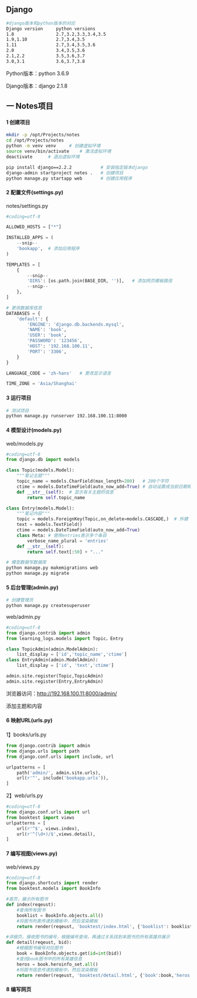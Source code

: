 ## Django

```bash
#django版本和python版本的对应
Django version	   python versions
1.8	               2.7,3.2,3.3,3.4,3.5
1.9,1.10	       2.7,3.4,3.5
1.11	           2.7,3.4,3.5,3.6
2.0	               3.4,3.5,3.6
2.1,2.2            3.5,3.6,3.7
3.0,3.1            3.6,3.7,3.8   
```

Python版本：python 3.6.9

Django版本：django 2.1.8



## 一 Notes项目

#### 1 创建项目

```bash
mkdir -p /opt/Projects/notes
cd /opt/Projects/notes
python -m venv venv		# 创建虚拟环境
source venv/bin/activate	# 激活虚拟环境
deactivate		# 退出虚拟环境
```

```bash
pip install django==2.2.2			# 安装指定版本django
django-admin startproject notes .	# 创建项目
python manage.py startapp web		# 创建应用程序
```



#### 2 配置文件(settings.py)

notes/settings.py

```python
#coding=utf-8

ALLOWED_HOSTS = ["*"]

INSTALLED_APPS = (
    --snip--
    'bookapp',	# 添加应用程序
)

TEMPLATES = [
    {
        --snip--
        'DIRS': [os.path.join(BASE_DIR, '')],	# 添加网页模板路径
        --snip--
    },
]

# 更改数据库信息
DATABASES = {
    'default': {
        'ENGINE': 'django.db.backends.mysql',
        'NAME': 'book',
        'USER': 'book',
        'PASSWORD': '123456',
        'HOST': '192.168.100.11',
        'PORT': '3306',
    }
}

LANGUAGE_CODE = 'zh-hans'	# 更改显示语言

TIME_ZONE = 'Asia/Shanghai'
```



#### 3 运行项目

```bash
# 测试项目
python manage.py runserver 192.168.100.11:8000
```



#### 4 模型设计(models.py)

web/models.py

```python
#coding=utf-8
from django.db import models

class Topic(models.Model):
	"""笔记主题"""
	topic_name = models.CharField(max_length=200)	# 200个字符
	ctime = models.DateTimeField(auto_now_add=True)	# 自动设置成当前日期和时间
	def __str__(self):	# 显示有关主题的信息
		return self.topic_name

class Entry(models.Model):
	"""笔记内容"""
	topic = models.ForeignKey(Topic,on_delete=models.CASCADE,)	# 外键
	text = models.TextField()
	ctime = models.DateTimeField(auto_now_add=True)
	class Meta:	# 使用entries表示多个条目
		verbose_name_plural = 'entries'
	def __str__(self):
		return self.text[:50] + "..."
```

```bash
# 模型数据写数据库
python manage.py makemigrations web
python manage.py migrate
```



#### 5 后台管理(admin.py)

```bash
# 创建管理员
python manage.py createsuperuser
```

web/admin.py

```python
#coding=utf-8
from django.contrib import admin
from learning_logs.models import Topic，Entry

class TopicAdmin(admin.ModelAdmin):
    list_display = ['id','topic_name','ctime']
class EntryAdmin(admin.ModelAdmin):
    list_display = ['id', 'text','ctime']

admin.site.register(Topic,TopicAdmin)
admin.site.register(Entry,EntryAdmin)
```

浏览器访问：http://192.168.100.11:8000/admin/

添加主题和内容



#### 6 映射URL(urls.py)

1】books/urls.py

```python
from django.contrib import admin
from django.urls import path
from django.conf.urls import include, url

urlpatterns = [
    path('admin/', admin.site.urls),
    url(r'^', include('bookapp.urls')),
]
```



2】web/urls.py

```python
#coding=utf-8
from django.conf.urls import url
from booktest import views
urlpatterns = [
    url(r'^$', views.index),
    url(r'^(\d+)/$',views.detail),
]
```





#### 7 编写视图(views.py)

web/views.py

```python
#coding=utf-8
from django.shortcuts import render
from booktest.models import BookInfo

#首页，展示所有图书
def index(reqeust):
    #查询所有图书
    booklist = BookInfo.objects.all()
    #将图书列表传递到模板中，然后渲染模板
    return render(reqeust, 'booktest/index.html', {'booklist': booklist})

#详细页，接收图书的编号，根据编号查询，再通过关系找到本图书的所有英雄并展示
def detail(reqeust, bid):
    #根据图书编号对应图书
    book = BookInfo.objects.get(id=int(bid))
    #查找book图书中的所有英雄信息
    heros = book.heroinfo_set.all()
    #将图书信息传递到模板中，然后渲染模板
    return render(reqeust, 'booktest/detail.html', {'book':book,'heros':heros})
```



#### 8 编写网页















